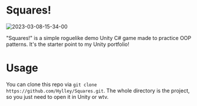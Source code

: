 # Squares!

![2023-03-08-15-34-00](https://user-images.githubusercontent.com/66799902/223870662-ec746e8d-791c-4792-949b-6d08743a7e70.gif)

"Squares!" is a simple roguelike demo Unity C# game made to practice OOP patterns. It's the starter point to my Unity portfolio!

# Usage

You can clone this repo via `git clone https://github.com/Hylley/Squares.git`.
The whole directory is the project, so you just need to open it in Unity or wtv.
